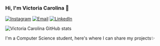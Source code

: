 ### Hi, I'm Victoria Carolina 💫

[![Instagram](https://img.shields.io/badge/Instagram-E4405F?style=for-the-badge&logo=instagram&logoColor=white)](https://www.instagram.com/carolvic16/)
[![Email](https://img.shields.io/badge/Gmail-D14836?style=for-the-badge&logo=gmail&logoColor=white)](carolvic16@gmail.com)
[![LinkedIn](https://img.shields.io/badge/LinkedIn-0077B5?style=for-the-badge&logo=linkedin&logoColor=white)](https://www.linkedin.com/in/victória-carolina-silva-638610284/)

![Victoria Carolina GitHub stats](https://github-readme-stats.vercel.app/api?username=carolvic16&show_icons=true&theme=tokyonight)

I'm a Computer Science student, here's where I can share my projects✨


